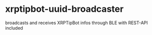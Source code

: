 # xrptipbot-uuid-broadcaster
broadcasts and receives XRPTipBot infos through BLE with REST-API included
